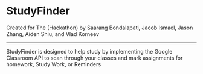 # StudyFinder
Created for The (Hackathon) by Saarang Bondalapati, Jacob Ismael, Jason Zhang, Aiden Shiu, and Vlad Korneev

<hr>
  
  StudyFinder is designed to help study by implementing the Google Classroom API to scan through your classes and mark assignments for homework, Study Work, or Reminders
